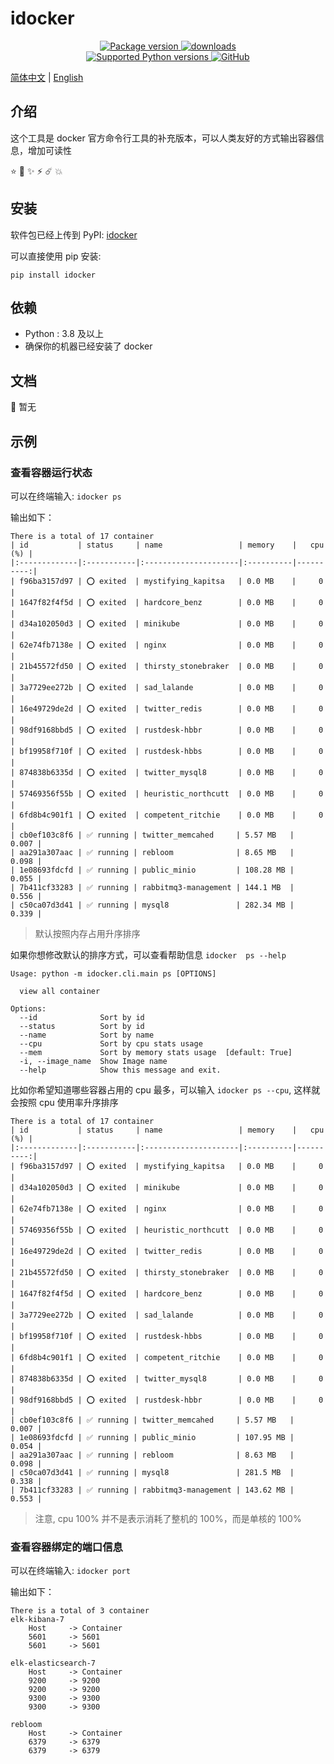 # idocker

<p align="center">
    <!-- <a href="https://github.com/ponponon/idocker/actions/workflows/tests.yml" target="_blank">
        <img src="https://github.com/ponponon/idocker/actions/workflows/tests.yml/badge.svg" alt="Tests coverage"/>
    </a>
    <a href="https://coverage-badge.samuelcolvin.workers.dev/redirect/lancetnik/idocker" target="_blank">
        <img src="https://coverage-badge.samuelcolvin.workers.dev/lancetnik/idocker.svg" alt="Coverage">
    </a> -->
    <a href="https://pypi.org/project/idocker" target="_blank">
        <img src="https://img.shields.io/pypi/v/idocker?label=pypi%20package" alt="Package version">
    </a>
    <a href="https://pepy.tech/project/idocker" target="_blank">
        <img src="https://static.pepy.tech/personalized-badge/idocker?period=total&units=international_system&left_color=grey&right_color=blue&left_text=Downloads" alt="downloads"/>
    </a>
    <br/>
    <a href="https://pypi.org/project/fast-depend" target="_blank">
        <img src="https://img.shields.io/pypi/pyversions/idocker.svg" alt="Supported Python versions">
    </a>
    <a href="https://github.com/ponponon/idocker/blob/master/LICENSE" target="_blank">
        <img alt="GitHub" src="https://img.shields.io/github/license/ponponon/idocker?color=%23007ec6">
    </a>
</p>

[简体中文](./README.zh-CN.md) | [English](./README.md)

## 介绍

这个工具是 docker 官方命令行工具的补充版本，可以人类友好的方式输出容器信息，增加可读性

⭐️ 🌟 ✨ ⚡️ ☄️ 💥

## 安装

软件包已经上传到 PyPI: [idocker](https://pypi.org/project/idocker/)

可以直接使用 pip 安装:

```shell
pip install idocker
```

## 依赖

- Python : 3.8 及以上
- 确保你的机器已经安装了 docker

## 文档

📄 暂无

## 示例

### 查看容器运行状态

可以在终端输入: `idocker ps`

输出如下：

```shell
There is a total of 17 container
| id           | status     | name                 | memory    |   cpu (%) |
|:-------------|:-----------|:---------------------|:----------|----------:|
| f96ba3157d97 | ⭕️ exited  | mystifying_kapitsa   | 0.0 MB    |     0     |
| 1647f82f4f5d | ⭕️ exited  | hardcore_benz        | 0.0 MB    |     0     |
| d34a102050d3 | ⭕️ exited  | minikube             | 0.0 MB    |     0     |
| 62e74fb7138e | ⭕️ exited  | nginx                | 0.0 MB    |     0     |
| 21b45572fd50 | ⭕️ exited  | thirsty_stonebraker  | 0.0 MB    |     0     |
| 3a7729ee272b | ⭕️ exited  | sad_lalande          | 0.0 MB    |     0     |
| 16e49729de2d | ⭕️ exited  | twitter_redis        | 0.0 MB    |     0     |
| 98df9168bbd5 | ⭕️ exited  | rustdesk-hbbr        | 0.0 MB    |     0     |
| bf19958f710f | ⭕️ exited  | rustdesk-hbbs        | 0.0 MB    |     0     |
| 874838b6335d | ⭕️ exited  | twitter_mysql8       | 0.0 MB    |     0     |
| 57469356f55b | ⭕️ exited  | heuristic_northcutt  | 0.0 MB    |     0     |
| 6fd8b4c901f1 | ⭕️ exited  | competent_ritchie    | 0.0 MB    |     0     |
| cb0ef103c8f6 | ✅ running | twitter_memcahed     | 5.57 MB   |     0.007 |
| aa291a307aac | ✅ running | rebloom              | 8.65 MB   |     0.098 |
| 1e08693fdcfd | ✅ running | public_minio         | 108.28 MB |     0.055 |
| 7b411cf33283 | ✅ running | rabbitmq3-management | 144.1 MB  |     0.556 |
| c50ca07d3d41 | ✅ running | mysql8               | 282.34 MB |     0.339 |
```

> 默认按照内存占用升序排序

如果你想修改默认的排序方式，可以查看帮助信息 `idocker  ps --help`

```shell
Usage: python -m idocker.cli.main ps [OPTIONS]

  view all container

Options:
  --id              Sort by id
  --status          Sort by id
  --name            Sort by name
  --cpu             Sort by cpu stats usage
  --mem             Sort by memory stats usage  [default: True]
  -i, --image_name  Show Image name
  --help            Show this message and exit.

```

比如你希望知道哪些容器占用的 cpu 最多，可以输入 `idocker ps --cpu`, 这样就会按照 cpu 使用率升序排序

```shell
There is a total of 17 container
| id           | status     | name                 | memory    |   cpu (%) |
|:-------------|:-----------|:---------------------|:----------|----------:|
| f96ba3157d97 | ⭕️ exited  | mystifying_kapitsa   | 0.0 MB    |     0     |
| d34a102050d3 | ⭕️ exited  | minikube             | 0.0 MB    |     0     |
| 62e74fb7138e | ⭕️ exited  | nginx                | 0.0 MB    |     0     |
| 57469356f55b | ⭕️ exited  | heuristic_northcutt  | 0.0 MB    |     0     |
| 16e49729de2d | ⭕️ exited  | twitter_redis        | 0.0 MB    |     0     |
| 21b45572fd50 | ⭕️ exited  | thirsty_stonebraker  | 0.0 MB    |     0     |
| 1647f82f4f5d | ⭕️ exited  | hardcore_benz        | 0.0 MB    |     0     |
| 3a7729ee272b | ⭕️ exited  | sad_lalande          | 0.0 MB    |     0     |
| bf19958f710f | ⭕️ exited  | rustdesk-hbbs        | 0.0 MB    |     0     |
| 6fd8b4c901f1 | ⭕️ exited  | competent_ritchie    | 0.0 MB    |     0     |
| 874838b6335d | ⭕️ exited  | twitter_mysql8       | 0.0 MB    |     0     |
| 98df9168bbd5 | ⭕️ exited  | rustdesk-hbbr        | 0.0 MB    |     0     |
| cb0ef103c8f6 | ✅ running | twitter_memcahed     | 5.57 MB   |     0.007 |
| 1e08693fdcfd | ✅ running | public_minio         | 107.95 MB |     0.054 |
| aa291a307aac | ✅ running | rebloom              | 8.63 MB   |     0.098 |
| c50ca07d3d41 | ✅ running | mysql8               | 281.5 MB  |     0.338 |
| 7b411cf33283 | ✅ running | rabbitmq3-management | 143.62 MB |     0.553 |
```

> 注意, cpu 100% 并不是表示消耗了整机的 100%，而是单核的 100%

### 查看容器绑定的端口信息

可以在终端输入: `idocker port`

输出如下：

```shell
There is a total of 3 container
elk-kibana-7
    Host     -> Container
    5601     -> 5601
    5601     -> 5601

elk-elasticsearch-7
    Host     -> Container
    9200     -> 9200
    9200     -> 9200
    9300     -> 9300
    9300     -> 9300

rebloom
    Host     -> Container
    6379     -> 6379
    6379     -> 6379
```
